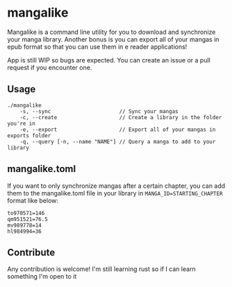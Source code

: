 # mangalike

Mangalike is a command line utility for you to download and synchronize your manga library. Another bonus is you can export all of your mangas in epub format so that you can use them in e reader applications!

App is still WIP so bugs are expected. You can create an issue or a pull request if you encounter one.

## Usage

```
./mangalike 
    -s, --sync                      // Sync your mangas
    -c, --create                    // Create a library in the folder you're in
    -e, --export                    // Export all of your mangas in exports folder
    -q, --query [-n, --name "NAME"] // Query a manga to add to your library
```

## mangalike.toml
If you want to only synchronize mangas after a certain chapter, you can add them to the mangalike.toml file in your library in `MANGA_ID=STARTING_CHAPTER` format like below:
```
to970571=146
qm951521=76.5
mv989778=14
hl984994=36
```

## Contribute
Any contribution is welcome! I'm still learning rust so if I can learn something I'm open to it
